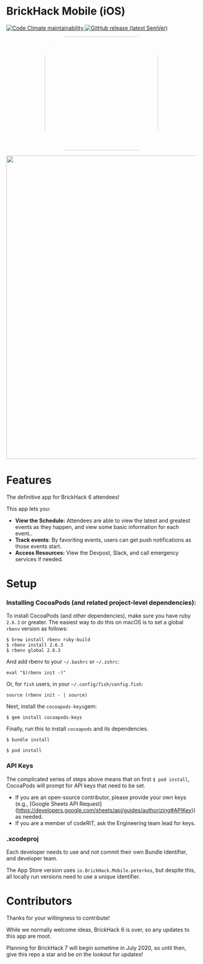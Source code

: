 # BrickHack Mobile (iOS)


<div style="display: inline">

<a href="https://codeclimate.com/github/codeRIT/brickhack-mobile-ios">
	<img alt="Code Climate maintainability" src="https://img.shields.io/codeclimate/maintainability/codeRIT/brickhack-mobile-ios" />
</a>

<a href="https://apps.apple.com/us/app/brickhack-6/id1497794078?mt=8">
	<img alt="GitHub release (latest SemVer)" src="https://img.shields.io/github/v/release/codeRIT/brickhack-mobile-ios" />
</a>
</div>

<p align="center">
	<img src=".github/appicon.jpg" width="300px" style="border-radius: 20%"/>
</p>

<p align="center">
	<img src=".github/screenshots.jpg" width="800px" />
</p>

# Features 

The definitive app for BrickHack 6 attendees!

This app lets you:

* **View the Schedule:** Attendees are able to view the latest and greatest events as they happen, and view some basic information for each event..
* **Track events**: By favoriting events, users can get push notifications as those events start.
* **Access Resources:** View the Devpost, Slack, and call emergency services if needed.


# Setup

### Installing CocoaPods (and related project-level dependencies):

To install CocoaPods (and other dependencies), make sure you have ruby `2.6.3` or greater. The easiest way to do this on macOS is to set a global `rbenv` version as follows:
```
$ brew install rbenv ruby-build
$ rbenv install 2.6.3
$ rbenv global 2.6.3
```

And add rbenv to your `~/.bashrc` or `~/.zshrc`:
```
eval "$(rbenv init -)"
```
Or, for `fish` users, in your `~/.config/fish/config.fish`:
```
source (rbenv init - | source)
```
Next, install the `cocoapods-keys`gem:
```
$ gem install cocoapods-keys
```

Finally, run this to install `cocoapods` and its dependencies. 

```
$ bundle install
```
```
$ pod install
```

### API Keys

The complicated series of steps above means that on first `$ pod install`, CocoaPods will prompt for API keys that need to be set. 

- If you are an open-source contributor, please provide your own keys (e.g., [Google Sheets API Request] (https://developers.google.com/sheets/api/guides/authorizing#APIKey)) as needed.
- If you are a member of codeRIT, ask the Engineering team lead for keys.

### .xcodeproj

Each developer needs to use and _not_ commit their own Bundle Identifier, and developer team. 

The App Store version uses `io.BrickHack.Mobile.peterkos`, but despite this, all locally run versions need to use a unique identifier. 


# Contributors

Thanks for your willingness to contribute!

While we normally welcome ideas, BrickHack 6 is over, so any updates to this app are moot.

Planning for BrickHack 7 will begin sometime in July 2020, so until then, give this repo a star and be on the lookout for updates!
